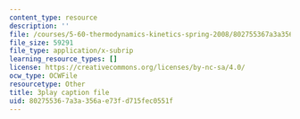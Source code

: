 ```yaml
---
content_type: resource
description: ''
file: /courses/5-60-thermodynamics-kinetics-spring-2008/802755367a3a356ae73fd715fec0551f_6kBqi9vVC6s.srt
file_size: 59291
file_type: application/x-subrip
learning_resource_types: []
license: https://creativecommons.org/licenses/by-nc-sa/4.0/
ocw_type: OCWFile
resourcetype: Other
title: 3play caption file
uid: 80275536-7a3a-356a-e73f-d715fec0551f
---
```

